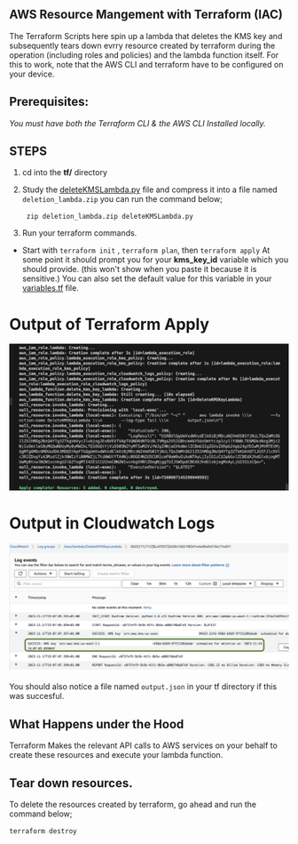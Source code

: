 ## AWS Resource Mangement with Terraform (IAC)


The Terraform Scripts here spin up a lambda that deletes the KMS key and subsequently tears down  evrry resource created by terraform during the operation (including roles and policies) and the lambda function itself. For this to work, note that the AWS CLI and terraform have to be configured on your device.

## **Prerequisites:** 

_You must have both the Terraform CLI & the AWS CLI Installed locally._


## STEPS

1) cd into the **tf/** directory


2) Study the [deleteKMSLambda.py](/tf/deleteKMSLambda.py) file and compress it into a file named `deletion_lambda.zip` you can run the command below;

        zip deletion_lambda.zip deleteKMSLambda.py


3) Run your terraform commands. 

- Start with  `terraform init` , `terraform plan`, then `terraform apply`
At some point it should prompt you for your **kms_key_id** variable which you should provide. (this won't show when you paste it because it is sensitive.)
 You can also set the default value for this variable in your [variables.tf](/tf/variables.tf) file.


Output of Terraform Apply
==========

![Terrraform Apply](/assets/success_logs_local.png)

Output in Cloudwatch Logs
=======

![Cloudwatch Logs](/assets/cloudwatch-logs.png)


You should also notice a file named `output.json` in your tf directory if this was succesful.



## What Happens under the Hood

Terraform Makes the relevant API calls to AWS services on your behalf to create these resources and execute your lambda function.


## Tear down resources.

To delete the resources created by terraform, go ahead and run the command below;

    terraform destroy